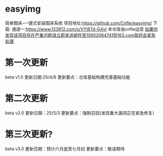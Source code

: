 # easyimg
简单图床-一键式安装图床系统
项目地址:https://github.com/Cnfte/easyimg/
下载:
通道一:https://www.123912.com/s/VYl8Td-G4vI
本仓库由cnfte运营
如果你发现该项目存在严重问题请立即发送邮件至15902064741@163.com我将会紧急处理
# 第一次更新
beta v1.0
更新日期:25/4/6
更新要点：仓库基础构建完善基础功能
# 第二次更新
beta v2.0
更新日期：25/5/3
更新要点：强制召回(发现重大漏洞正在紧急修复)
# 第三次更新?
beta v3.0
更新日期：预计六月底至七月初
更新要点：敬请期待


